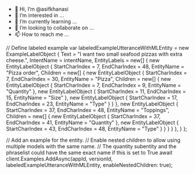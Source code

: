 - 👋 Hi, I’m @asifkhanasi
- 👀 I’m interested in ...
- 🌱 I’m currently learning ...
- 💞️ I’m looking to collaborate on ...
- 📫 How to reach me ...

<!---
asifkhanasi/asifkhanasi is a ✨ special ✨ repository because its `README.md` (this file) appears on your GitHub profile.
You can click the Preview link to take a look at your changes.
--->
// Define labeled example
var labeledExampleUtteranceWithMLEntity = new ExampleLabelObject
{
    Text = "I want two small seafood pizzas with extra cheese.",
    IntentName = intentName,
    EntityLabels = new[]
    {
        new EntityLabelObject
        {
            StartCharIndex = 7,
            EndCharIndex = 48,
            EntityName = "Pizza order",
            Children = new[]
            {
                new EntityLabelObject
                {
                    StartCharIndex = 7,
                    EndCharIndex = 30,
                    EntityName = "Pizza",
                    Children = new[]
                    {
                        new EntityLabelObject { StartCharIndex = 7, EndCharIndex = 9, EntityName = "Quantity" },
                        new EntityLabelObject { StartCharIndex = 11, EndCharIndex = 15, EntityName = "Size" },
                        new EntityLabelObject { StartCharIndex = 17, EndCharIndex = 23, EntityName = "Type" }
                    }
                },
                new EntityLabelObject
                {
                    StartCharIndex = 37,
                    EndCharIndex = 48,
                    EntityName = "Toppings",
                    Children = new[]
                    {
                        new EntityLabelObject { StartCharIndex = 37, EndCharIndex = 41, EntityName = "Quantity" },
                        new EntityLabelObject { StartCharIndex = 43, EndCharIndex = 48, EntityName = "Type" }
                    }
                }
            }
        },
    }
};

// Add an example for the entity.
// Enable nested children to allow using multiple models with the same name.
// The quantity subentity and the phraselist could have the same exact name if this is set to True
await client.Examples.AddAsync(appId, versionId, labeledExampleUtteranceWithMLEntity, enableNestedChildren: true);
